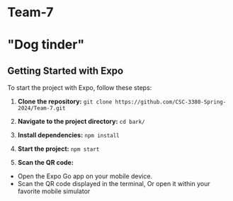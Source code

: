 # Team-7
# "Dog tinder"
## Getting Started with Expo

To start the project with Expo, follow these steps:

1. **Clone the repository:**
`git clone https://github.com/CSC-3380-Spring-2024/Team-7.git`


2. **Navigate to the project directory:**
`cd bark/`


3. **Install dependencies:**
`npm install`


4. **Start the project:**
`npm start`


5. **Scan the QR code:**
- Open the Expo Go app on your mobile device.
- Scan the QR code displayed in the terminal, Or open it within your favorite mobile simulator
